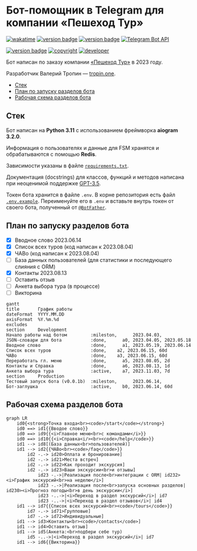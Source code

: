 # Бот-помощник в Telegram для компании «Пешеход Тур»

[![wakatime](https://wakatime.com/badge/github/tropintropin/telegram_bot_peshehod_chat.svg)](https://wakatime.com/badge/github/tropintropin/telegram_bot_peshehod_chat)
[![version badge](https://img.shields.io/badge/Python-3.10_|_3.11-blue.svg)](https://www.python.org/)
[![version badge](https://img.shields.io/badge/aiogram-3.2.0-blue.svg)](https://docs.aiogram.dev/en/dev-3.x/)
[![Telegram Bot API](https://img.shields.io/badge/dynamic/json?color=blue&logo=telegram&label=Telegram%20Bot%20API&query=%24.api.version&url=https%3A%2F%2Fraw.githubusercontent.com%2Faiogram%2Faiogram%2Fdev-3.x%2F.butcher%2Fschema%2Fschema.json&style=flat-square)](https://core.telegram.org/bots/api)

[![version badge](https://img.shields.io/badge/Peshehod_Help_Bot-v0.0.1b-blue.svg)](https://t.me/peshehod_help_bot)
[![copyright](https://img.shields.io/badge/©_Peshehod_Tour-2023-blue.svg)](https://peshehodtour.ru)
[![developer](https://img.shields.io/badge/Developer-Valery_Tropin-blue.svg)](https://tropin.one)

Бот написан по заказу компании [«Пешеход Тур»](https://peshehodtour.ru) в 2023 году.

Разработчик Валерий Тропин — [tropin.one](https://tropin.one).

<!-- vim-markdown-toc GFM -->

* [Стек](#Стек)
* [План по запуску разделов бота](#План-по-запуску-разделов-бота)
* [Рабочая схема разделов бота](#Рабочая-схема-разделов-бота)

<!-- vim-markdown-toc -->

## Стек

Бот написан на **Python 3.11** с использованием фреймворка **aiogram 3.2.0**.

Информация о пользователях и данные для FSM хранятся и обрабатываются с помощью **Redis**.

Зависимости указаны в файле [`requirements.txt`](requirements.txt).

Документация (docstrings) для классов, функций и методов написана при неоценимой поддержке [GPT-3.5](https://chat.openai.com).

Токен бота хранится в файле `.env`. В корне репозитория есть файл [`.env.example`](.env.example). Переименуйте его в `.env`
и вставьте внутрь токен от своего бота, полученный от [`@BotFather`](https://t.me/botfather).


## План по запуску разделов бота

- [x] Вводное слово 2023.06.14
- [x] Список всех туров (код написан к 2023.08.04)
- [x] ЧАВо (код написан к 2023.08.04)
- [ ] База данных пользователей (для статистики и последующего слияния с ORM)
- [x] Контакты 2023.08.13
- [ ] Оставить отзыв
- [ ] Анкета выбора тура (в процессе)
- [ ] Викторина

```mermaid
gantt
title       График работы
dateFormat  YYYY.MM.DD
axisFormat  %Y.%m.%d
excludes    
section     Development
Начало работы над ботом         :mileston,      2023.04.03, 
JSON-словари для бота           :done,      a0, 2023.04.05, 2023.05.18
Вводное слово                   :done,      a1, 2023.05.19, 2023.06.14
Список всех туров               :done,    a2, 2023.06.15, 60d
ЧАВо                            :done,    a3, 2023.06.15, 60d
Переработать гл. меню           :done,      a5, 2023.08.05, 2d
Контакты и Справка              :done,      a6, 2023.08.13, 1d
Анкета выбора тура              :active,    a7, 2023.11.03, 7d
section     Production
Тестовый запуск бота (v0.0.1b)  :mileston,      2023.06.14,
Бот-заглушка                    :active,    b0, 2023.06.14, 60d
```

## Рабочая схема разделов бота

```mermaid
graph LR
    id0{<strong>Точка входа<br><code>/start</code></strong>}
    id0 ==> id1{{Вводое слово}}
    id0 ==> id9{{<i>Главное меню<br>с командами</i>}}
    id0 ==> id10{{<i>Справка<i/><br><code>/help</code>}}
    id1 --> id8[(База данных<br>пользователей)]
    id1 --> id2{{ЧАВо<br><code>/faq</code>}}
        id2 -.-> id20>Оплата и бронирование]
        id2 -.-> id21>Места встреч]
        id2 -.-> id22>Как проходит экскурсия]
        id2 -.-> id23>Ваши экскурсии<br>и отзывы]
            id23 -.->|Реализация после<br>интеграции с ORM| id232><i>График экскурсий<br>на неделю</i>]
            id23 -.->|Реализация после<br>запуска основных разделов| id230><i>Прогноз погоды<br>в день экскурсии</i>]
            id23 -..->|<i>Переход в раздел экскурсий</i>| id7
            id23 -..->|<i>Переход в раздел отзывов</i>| id4
    id1 --> id7{{Список всех экскурсий<br><code>/tours</code>}}
        id7 -.-> id71>Групповые]
        id7 -.-> id72>Индивидуальные]
    id1 --> id3>Контакты<br><code>/contacts</code>]
    id1 --> id4>Оставить отзыв]
    id1 --> id5(Анкета:<br>подбери себе тур)
        id5 -..->|<i>Переход в раздел экскурсий</i>| id7
    id1 --> id6{{Викторина}}
```
